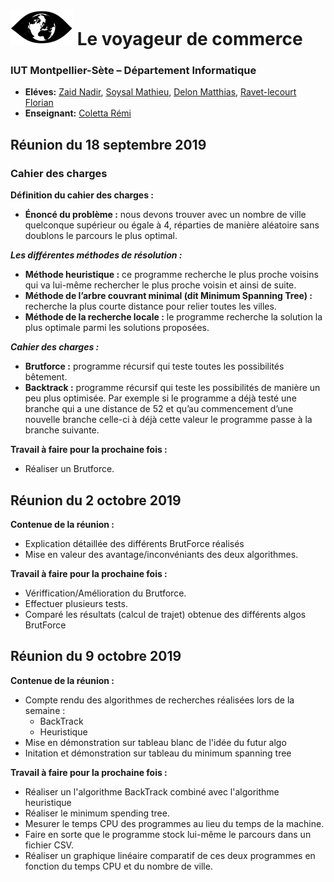 # ![](logo-voyageur.png) Le voyageur de commerce 
### IUT Montpellier-Sète – Département Informatique
* **Eléves:** [Zaid Nadir](mailto:nadir.zaid@etu.umontpellier.fr), [Soysal Mathieu](mailto:mathieu.soysal@etu.umontpellier.fr), [Delon Matthias](mailto:matthias.delon@etu.umontpellier.fr), [Ravet-lecourt Florian](mailto:florian.ravet-lecourt@etu.umontpellier.fr)
* **Enseignant:** [Coletta Rémi](mailto:remi.coletta@umontpellier.fr)

Réunion du 18 septembre 2019
----------------------------

### Cahier des charges

**Définition du cahier des charges :**

* **Énoncé du problème :** nous devons trouver avec un nombre de ville quelconque supérieur ou égale à 4, réparties de manière aléatoire sans doublons le parcours le plus optimal.

***Les différentes méthodes de résolution :***

* **Méthode heuristique :** ce programme recherche le plus proche voisins qui va lui-même rechercher le plus proche voisin et ainsi de suite.
* **Méthode de l’arbre couvrant minimal (dit Minimum Spanning Tree) :** recherche la plus courte distance pour relier toutes les villes.
* **Méthode de la recherche locale :** le programme recherche la solution la plus optimale parmi les solutions proposées.


***Cahier des charges :***

* **Brutforce :** programme récursif qui teste toutes les possibilités bêtement.
* **Backtrack :** programme récursif qui teste les possibilités de manière un peu plus optimisée. Par exemple si le programme a déjà testé une branche qui a une distance de 52 et qu’au commencement d’une nouvelle branche celle-ci à déjà cette valeur le programme passe à la branche suivante. 
  
  
 **Travail à faire pour la prochaine fois :**

* Réaliser un Brutforce.


Réunion du 2 octobre 2019
-------------------------

**Contenue de la réunion :**

* Explication détaillée des différents BrutForce réalisés
* Mise en valeur des avantage/inconvéniants des deux algorithmes.

**Travail à faire pour la prochaine fois :**

* Vériffication/Amélioration du Brutforce.
* Effectuer plusieurs tests.
* Comparé les résultats (calcul de trajet) obtenue des différents algos BrutForce

Réunion du 9 octobre 2019
-------------------------

**Contenue de la réunion :**

* Compte rendu des algorithmes de recherches réalisées lors de la semaine :
   - BackTrack
   - Heuristique
* Mise en démonstration sur tableau blanc de l'idée du futur algo
* Initation et démonstration sur tableau du minimum spanning tree

**Travail à faire pour la prochaine fois :**

* Réaliser un l'algorithme BackTrack combiné avec l'algorithme heuristique
* Réaliser le minimum spending tree.
* Mesurer le temps CPU des programmes au lieu du temps de la machine.
* Faire en sorte que le programme stock lui-même le parcours dans un fichier CSV.
* Réaliser un graphique linéaire comparatif de ces deux programmes en fonction du temps CPU et du nombre de ville. 





